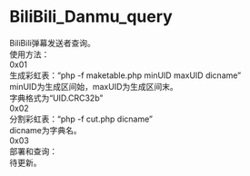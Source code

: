 # BiliBili_Danmu_query<br />
BiliBili弹幕发送者查询。<br />
使用方法：<br />
0x01<br />
生成彩虹表：“php -f maketable.php minUID maxUID dicname”<br />
minUID为生成区间始，maxUID为生成区间末。<br />
字典格式为“UID.CRC32b”<br />
0x02<br />
分割彩虹表：“php -f cut.php dicname”<br />
dicname为字典名。<br />
0x03<br />
部署和查询：<br />
待更新。<br />
